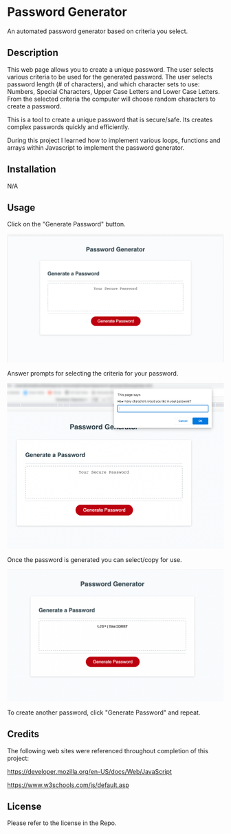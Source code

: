 # Password Generator
An automated password generator based on criteria you select.

## Description

This web page allows you to create a unique password. The user selects various criteria to be used for the generated password.
The user selects password length (# of characters), and which character sets to use: Numbers, Special Characters, Upper Case Letters and Lower Case Letters.
From the selected criteria the computer will choose random characters to create a password.

This is a tool to create a unique password that is secure/safe.
Its creates complex passwords quickly and efficiently.

During this project I learned how to implement various loops, functions and arrays within Javascript to implement the password generator.

## Installation

N/A

## Usage

Click on the "Generate Password" button.

![alt text](assets/pass-gen-01.png)

Answer prompts for selecting the criteria for your password.

![alt text](assets/pass-gen-02.png)

Once the password is generated you can select/copy for use.

![alt text](assets/pass-gen-03.png)

To create another password, click "Generate Password" and repeat.


## Credits

The following web sites were referenced throughout completion of this project: 

https://developer.mozilla.org/en-US/docs/Web/JavaScript

https://www.w3schools.com/js/default.asp


## License

Please refer to the license in the Repo.

